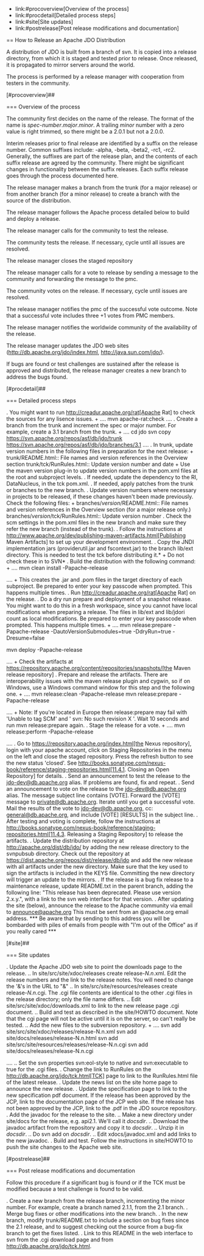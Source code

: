 * link:#procoverview[Overview of the process]
* link:#procdetail[Detailed process steps]
* link:#site[Site updates]
* link:#postrelease[Post release modifications and documentation]

== How to Release an Apache JDO Distribution

A distribution of JDO is built from a branch of svn. It is copied into a
release directory, from which it is staged and tested prior to release.
Once released, it is propagated to mirror servers around the world.

The process is performed by a release manager with cooperation from
testers in the community.

[#procoverview]##

=== Overview of the process

The community first decides on the name of the release. The format of
the name is _spec-number_._major_._minor_. A trailing _minor_ number
with a zero value is right trimmed, so there might be a 2.0.1 but not a
2.0.0.

Interim releases prior to final release are identified by a suffix on
the release number. Common suffixes include: -alpha, -beta, -beta2,
-rc1, -rc2. Generally, the suffixes are part of the release plan, and
the contents of each suffix release are agreed by the community. There
might be significant changes in functionality between the suffix
releases. Each suffix release goes through the process documented here.

The release manager makes a branch from the trunk (for a major release)
or from another branch (for a minor release) to create a branch with the
source of the distribution.

The release manager follows the Apache process detailed below to build
and deploy a release.

The release manager calls for the community to test the release.

The community tests the release. If necessary, cycle until all issues
are resolved.

The release manager closes the staged repository

The release manager calls for a vote to release by sending a message to
the community and forwarding the message to the pmc.

The community votes on the release. If necessary, cycle until issues are
resolved.

The release manager notifies the pmc of the successful vote outcome.
Note that a successful vote includes three +1 votes from PMC members.

The release manager notifies the worldwide community of the availability
of the release.

The release manager updates the JDO web sites
(http://db.apache.org/jdo/index.html, http://java.sun.com/jdo/).

If bugs are found or test challenges are sustained after the release is
approved and distributed, the release manager creates a new branch to
address the bugs found.

[#procdetail]##

=== Detailed process steps

. You might want to run http://creadur.apache.org/rat[Apache Rat] to
check the sources for any lisence issues.
+
....
mvn apache-rat:check
....
. Create a branch from the trunk and increment the spec or major number.
For example, create a 3.1 branch from the trunk.
+
....
cd jdo
svn copy https://svn.apache.org/repos/asf/db/jdo/trunk \
https://svn.apache.org/repos/asf/db/jdo/branches/3.1
....
. In trunk, update version numbers in the following files in preparation
for the next release:
+
trunk/README.html::
  File names and version references in the Overview section
trunk/tck/RunRules.html::
  Update version number and date
+
Use the maven version plug-in to update version numbers in the pom.xml
files at the root and subproject levels.
. If needed, update the dependency to the RI, DataNucleus, in the tck
pom.xml.
. If needed, apply patches from the trunk or branches to the new branch.
. Update version numbers where necessary in projects to be released, if
these changes haven't been made previously. Check the following files:
+
branches/_version_/README.html::
  File names and version references in the Overview section (for a major
  release only.)
branches/_version_/tck/RunRules.html::
  Update version number
. Check the scm settings in the pom.xml files in the new branch and make
sure they refer the new branch (instead of the trunk).
. Follow the instructions at
http://www.apache.org/dev/publishing-maven-artifacts.html[Publishing
Maven Artifacts] to set up your development environment.
. Copy the JNDI implementation jars (providerutil.jar and fscontext.jar)
to the branch lib/ext directory. This is needed to test the tck before
distributing it.* +
Do not check these in to SVN*
. Build the distribution with the following command:
+
....
     mvn clean install -Papache-release
    
....
+
This creates the .jar and .pom files in the target directory of each
subproject. Be prepared to enter your key passcode when prompted. This
happens multiple times.
. Run http://creadur.apache.org/rat[Apache Rat] on the release.
. Do a dry run prepare and deployment of a snapshot release. You might
want to do this in a fresh workspace, since you cannot have local
modifications when preparing a release. The files in lib/ext and
lib/jdori count as local modifications. Be prepared to enter your key
passcode when prompted. This happens multiple times.
+
....
 mvn release:prepare -Papache-release -DautoVersionSubmodules=true -DdryRun=true -Dresume=false

 mvn deploy -Papache-release 
    
....
+
Check the artifacts at
https://repository.apache.org/content/repositories/snapshots/[the Maven
release repository]
. Prepare and release the artifacts. There are interoperability issues
with the maven release plugin and cygwin, so if on Windows, use a
Windows command window for this step and the following one.
+
....
mvn release:clean -Papache-release
mvn release:prepare -Papache-release
      
....
+
Note: If you're located in Europe then release:prepare may fail with
'Unable to tag SCM' and ' svn: No such revision X '. Wait 10 seconds and
run mvn release:prepare again.
. Stage the release for a vote.
+
....
mvn release:perform -Papache-release
    
....
. Go to https://repository.apache.org/index.html[the Nexus repository],
login with your apache account, click on Staging Repositories in the
menu on the left and close the staged repository. Press the refresh
button to see the new status 'closed'. See
http://books.sonatype.com/nexus-book/reference/staging-repositories.html[11.4.1.
Closing an Open Repository] for details.
. Send an announcement to test the release to the jdo-dev@db.apache.org
alias. If problems are found, fix and repeat.
. Send an announcement to vote on the release to the
jdo-dev@db.apache.org alias. The message subject line contains [VOTE].
Forward the [VOTE] message to private@db.apache.org. Iterate until you
get a successful vote. Mail the results of the vote to
jdo-dev@db.apache.org, cc: general@db.apache.org, and include [VOTE]
[RESULTS] in the subject line.
. After testing and voting is complete, follow the instructions at
http://books.sonatype.com/nexus-book/reference/staging-repositories.html[11.4.3.
Releasing a Staging Repository] to release the artifacts.
. Update the distribution repository at http://apache.org/dist/db/jdo/
by adding the new release directory to the svnpubsub directory. Check
out the repository at https://dist.apache.org/repos/dist/release/db/jdo
and add the new release with all artifacts under the new directory. Make
sure that the key used to sign the artifacts is included in the KEYS
file. Committing the new directory will trigger an update to the
mirrors.
. If the release is a bug fix release to a maintenance release, update
README.txt in the parent branch, adding the following line: "This
release has been deprecated. Please use version 2.x.y.", with a link to
the svn web interface for that version.
. After updating the site (below), announce the release to the Apache
community via email to announce@apache.org This must be sent from an
@apache.org email address. *** Be aware that by sending to this address
you will be bombarded with piles of emails from people with "I'm out of
the Office" as if you really cared ***

[#site]##

=== Site updates

. Update the Apache JDO web site to point the downloads page to the
release.
.. In site/src/site/xdoc/releases create release-_N.n_.xml. Edit the
release numbers and the link to the release notes. You will need to
change the '&'s in the URL to "&amp;"
.. In site/src/site/resources/releases create release-_N.n_.cgi. The
.cgi file contents are identical to the other .cgi files in the release
directory; only the file name differs.
.. Edit site/src/site/xdoc/downloads.xml to link to the new release page
.cgi document.
.. Build and test as described in the site/HOWTO document. Note that the
cgi page will not be active until it is on the server, so can't really
be tested.
.. Add the new files to the subversion repository.
+
....
svn add site/src/site/xdoc/releases/release-N.n.xml 
svn add site/docs/releases/release-N.n.html 
svn add site/src/site/resources/releases/release-N.n.cgi 
svn add site/docs/releases/release-N.n.cgi 
    
....
.. Set the svn properties svn:eol-style to native and svn:executable to
true for the .cgi files.
. Change the link to RunRules on the
http://db.apache.org/jdo/tck.html[TCK] page to link to the RunRules.html
file of the latest release.
. Update the news list on the site home page to announce the new
release.
. Update the specification page to link to the new specification pdf
document. If the release has been approved by the JCP, link to the
documentation page of the JCP web site. If the release has not been
approved by the JCP, link to the .pdf in the JDO source repository.
. Add the javadoc for the release to the site.
.. Make a new directory under site/docs for the release, e.g. api2.1.
We'll call it _docsdir_.
.. Download the javadoc artifact from the repository and copy it to
_docsdir_.
.. Unzip it in _docsdir_.
.. Do svn add on _docsdir_.
.. Edit xdocs/javadoc.xml and add links to the new javadoc.
. Build and test. Follow the instructions in site/HOWTO to push the site
changes to the Apache web site.

[#postrelease]##

=== Post release modifications and documentation

Follow this procedure if a significant bug is found or if the TCK must
be modified because a test challenge is found to be valid.

. Create a new branch from the release branch, incrementing the minor
number. For example, create a branch named 2.1.1, from the 2.1 branch.
. Merge bug fixes or other modifications into the new branch.
. In the new branch, modify trunk/README.txt to include a section on bug
fixes since the 2.1 release, and to suggest checking out the source from
a bug-fix branch to get the fixes listed.
. Link to this README in the web interface to svn from the .cgi download
page and from http://db.apache.org/jdo/tck.html.
